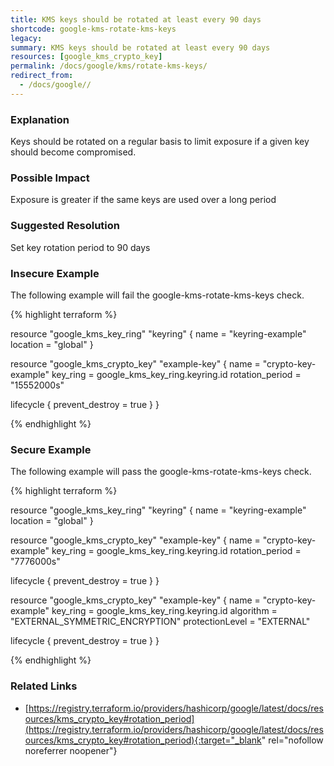 ```yaml
---
title: KMS keys should be rotated at least every 90 days
shortcode: google-kms-rotate-kms-keys
legacy: 
summary: KMS keys should be rotated at least every 90 days 
resources: [google_kms_crypto_key] 
permalink: /docs/google/kms/rotate-kms-keys/
redirect_from: 
  - /docs/google//
---
```


### Explanation

Keys should be rotated on a regular basis to limit exposure if a given key should become compromised.

### Possible Impact
Exposure is greater if the same keys are used over a long period

### Suggested Resolution
Set key rotation period to 90 days


### Insecure Example

The following example will fail the google-kms-rotate-kms-keys check.

{% highlight terraform %}

resource "google_kms_key_ring" "keyring" {
  name     = "keyring-example"
  location = "global"
}

resource "google_kms_crypto_key" "example-key" {
  name            = "crypto-key-example"
  key_ring        = google_kms_key_ring.keyring.id
  rotation_period = "15552000s"

  lifecycle {
    prevent_destroy = true
  }
}

{% endhighlight %}



### Secure Example

The following example will pass the google-kms-rotate-kms-keys check.

{% highlight terraform %}

resource "google_kms_key_ring" "keyring" {
  name     = "keyring-example"
  location = "global"
}

resource "google_kms_crypto_key" "example-key" {
  name            = "crypto-key-example"
  key_ring        = google_kms_key_ring.keyring.id
  rotation_period = "7776000s"

  lifecycle {
    prevent_destroy = true
  }
}

resource "google_kms_crypto_key" "example-key" {
  name            = "crypto-key-example"
  key_ring        = google_kms_key_ring.keyring.id
  algorithm       = "EXTERNAL_SYMMETRIC_ENCRYPTION"
  protectionLevel = "EXTERNAL"

  lifecycle {
    prevent_destroy = true
  }
}

{% endhighlight %}



### Related Links


- [https://registry.terraform.io/providers/hashicorp/google/latest/docs/resources/kms_crypto_key#rotation_period](https://registry.terraform.io/providers/hashicorp/google/latest/docs/resources/kms_crypto_key#rotation_period){:target="_blank" rel="nofollow noreferrer noopener"}


